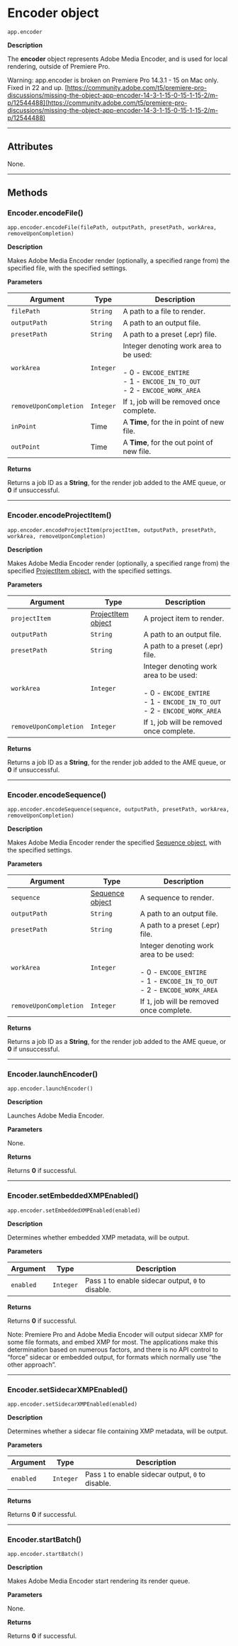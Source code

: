 <a id="encoder"></a>

# Encoder object

`app.encoder`

**Description**

The **encoder** object represents Adobe Media Encoder, and is used for local rendering, outside of Premiere Pro.

Warning: app.encoder is broken on Premiere Pro 14.3.1 - 15 on Mac only. Fixed in 22 and up.
[https://community.adobe.com/t5/premiere-pro-discussions/missing-the-object-app-encoder-14-3-1-15-0-15-1-15-2/m-p/12544488](https://community.adobe.com/t5/premiere-pro-discussions/missing-the-object-app-encoder-14-3-1-15-0-15-1-15-2/m-p/12544488)

---

## Attributes

None.

---

## Methods

<a id="encoder-encodefile"></a>

### Encoder.encodeFile()

`app.encoder.encodeFile(filePath, outputPath, presetPath, workArea, removeUponCompletion)`

**Description**

Makes Adobe Media Encoder render (optionally, a specified range from) the specified file, with the specified settings.

**Parameters**

| Argument               | Type      | Description                                                                                                                     |
|------------------------|-----------|---------------------------------------------------------------------------------------------------------------------------------|
| `filePath`             | `String`  | A path to a file to render.                                                                                                     |
| `outputPath`           | `String`  | A path to an output file.                                                                                                       |
| `presetPath`           | `String`  | A path to a preset (.epr) file.                                                                                                 |
| `workArea`             | `Integer` | Integer denoting work area to be used:<br/><br/>- 0 - `ENCODE_ENTIRE`<br/>- 1 - `ENCODE_IN_TO_OUT`<br/>- 2 - `ENCODE_WORK_AREA` |
| `removeUponCompletion` | `Integer` | If `1`, job will be removed once complete.                                                                                      |
| `inPoint`              | Time      | A **Time**, for the in point of new file.                                                                                       |
| `outPoint`             | Time      | A **Time**, for the out point of new file.                                                                                      |

**Returns**

Returns a job ID as a **String**, for the render job added to the AME queue, or **0** if unsuccessful.

---

<a id="encoder-encodeprojectitem"></a>

### Encoder.encodeProjectItem()

`app.encoder.encodeProjectItem(projectItem, outputPath, presetPath, workArea, removeUponCompletion)`

**Description**

Makes Adobe Media Encoder render (optionally, a specified range from) the specified [ProjectItem object](../item/projectitem.md#projectitem), with the specified settings.

**Parameters**

| Argument               | Type                                                     | Description                                                                                                                     |
|------------------------|----------------------------------------------------------|---------------------------------------------------------------------------------------------------------------------------------|
| `projectItem`          | [ProjectItem object](../item/projectitem.md#projectitem) | A project item to render.                                                                                                       |
| `outputPath`           | `String`                                                 | A path to an output file.                                                                                                       |
| `presetPath`           | `String`                                                 | A path to a preset (.epr) file.                                                                                                 |
| `workArea`             | `Integer`                                                | Integer denoting work area to be used:<br/><br/>- 0 - `ENCODE_ENTIRE`<br/>- 1 - `ENCODE_IN_TO_OUT`<br/>- 2 - `ENCODE_WORK_AREA` |
| `removeUponCompletion` | `Integer`                                                | If `1`, job will be removed once complete.                                                                                      |

**Returns**

Returns a job ID as a **String**, for the render job added to the AME queue, or **0** if unsuccessful.

---

<a id="encoder-encodesequence"></a>

### Encoder.encodeSequence()

`app.encoder.encodeSequence(sequence, outputPath, presetPath, workArea, removeUponCompletion)`

**Description**

Makes Adobe Media Encoder render the specified [Sequence object](../sequence/sequence.md#sequence), with the specified settings.

**Parameters**

| Argument               | Type                                                | Description                                                                                                                     |
|------------------------|-----------------------------------------------------|---------------------------------------------------------------------------------------------------------------------------------|
| `sequence`             | [Sequence object](../sequence/sequence.md#sequence) | A sequence to render.                                                                                                           |
| `outputPath`           | `String`                                            | A path to an output file.                                                                                                       |
| `presetPath`           | `String`                                            | A path to a preset (.epr) file.                                                                                                 |
| `workArea`             | `Integer`                                           | Integer denoting work area to be used:<br/><br/>- 0 - `ENCODE_ENTIRE`<br/>- 1 - `ENCODE_IN_TO_OUT`<br/>- 2 - `ENCODE_WORK_AREA` |
| `removeUponCompletion` | `Integer`                                           | If `1`, job will be removed once complete.                                                                                      |

**Returns**

Returns a job ID as a **String**, for the render job added to the AME queue, or **0** if unsuccessful.

---

<a id="encoder-launchencoder"></a>

### Encoder.launchEncoder()

`app.encoder.launchEncoder()`

**Description**

Launches Adobe Media Encoder.

**Parameters**

None.

**Returns**

Returns **0** if successful.

---

<a id="encoder-setembeddedxmpenabled"></a>

### Encoder.setEmbeddedXMPEnabled()

`app.encoder.setEmbeddedXMPEnabled(enabled)`

**Description**

Determines whether embedded XMP metadata, will be output.

**Parameters**

| Argument   | Type      | Description                                        |
|------------|-----------|----------------------------------------------------|
| `enabled`  | `Integer` | Pass `1` to enable sidecar output, `0` to disable. |

**Returns**

Returns **0** if successful.

Note: Premiere Pro and Adobe Media Encoder will output sidecar XMP for some file formats, and embed XMP for most. The applications make this determination based on numerous factors, and there is no API control to “force” sidecar or embedded output, for formats which normally use “the other approach”.

---

<a id="encoder-setsidecarxmpenabled"></a>

### Encoder.setSidecarXMPEnabled()

`app.encoder.setSidecarXMPEnabled(enabled)`

**Description**

Determines whether a sidecar file containing XMP metadata, will be output.

**Parameters**

| Argument   | Type      | Description                                        |
|------------|-----------|----------------------------------------------------|
| `enabled`  | `Integer` | Pass `1` to enable sidecar output, `0` to disable. |

**Returns**

Returns **0** if successful.

---

<a id="encoder-startbatch"></a>

### Encoder.startBatch()

`app.encoder.startBatch()`

**Description**

Makes Adobe Media Encoder start rendering its render queue.

**Parameters**

None.

**Returns**

Returns **0** if successful.
